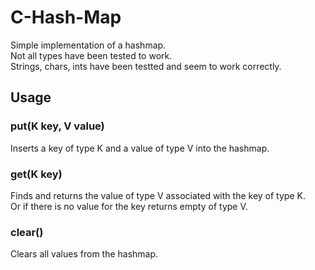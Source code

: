 # C-Hash-Map

Simple implementation of a hashmap.    
Not all types have been tested to work.  
Strings, chars, ints have been testted and seem to work correctly.

## Usage    

### put(K key, V value)  
Inserts a key of type K and a value of type V into the hashmap.

### get(K key)  
Finds and returns the value of type V associated with the key of type K.  
Or if there is no value for the key returns empty of type V.

### clear()  
Clears all values from the hashmap.
